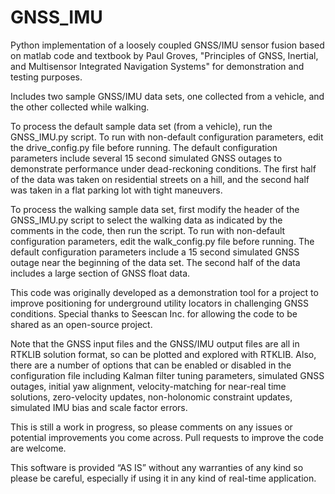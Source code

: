 # GNSS_IMU
Python implementation of a loosely coupled GNSS/IMU sensor fusion based on matlab code and textbook by Paul Groves, "Principles of GNSS, Inertial, 
and Multisensor Integrated Navigation Systems" for demonstration and testing purposes.  

Includes two sample GNSS/IMU data sets, one collected from a vehicle, and the other collected while walking.

To process the default sample data set (from a vehicle), run the GNSS_IMU.py script.  To run with non-default configuration parameters, edit the drive_config.py file before running.  The default configuration parameters include several 15 second simulated GNSS outages to demonstrate performance under dead-reckoning conditions.  The first half of the data was taken on residential streets on a hill, and the second half was taken in a flat parking lot with tight maneuvers.

To process the walking sample data set, first modify the header of the GNSS_IMU.py script to select the walking data as indicated by the comments in the code, then run the script.  To run with non-default configuration parameters, edit the walk_config.py file before running.  The default configuration parameters include a 15 second simulated GNSS outage near the beginning of the data set.  The second half of the data includes a large section of GNSS float data.

This code was originally developed as a demonstration tool for a project to improve positioning for underground utility locators in challenging GNSS conditions.  Special thanks to Seescan Inc. for allowing the code to be shared as an open-source project.

Note that the GNSS input files and the GNSS/IMU output files are all in RTKLIB solution format, so can be plotted and explored with RTKLIB.  Also, there are a number of options that can be enabled or disabled in the configuration file including Kalman filter tuning parameters, simulated GNSS outages, initial yaw alignment, velocity-matching for near-real time solutions, zero-velocity updates, non-holonomic constraint updates, simulated IMU bias and scale factor errors. 

This is still a work in progress, so please comments on any issues or potential improvements you come across.  Pull requests to improve the code are welcome.

This software is provided “AS IS” without any warranties of any kind so please be careful, especially if using it in any kind of real-time application.



          
